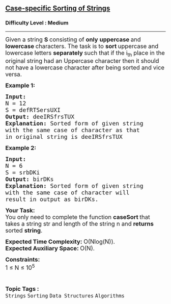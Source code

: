 <h2><a href="https://www.geeksforgeeks.org/problems/case-specific-sorting-of-strings4845/1?page=12&difficulty=Medium&sortBy=submissions">Case-specific Sorting of Strings</a></h2><h3>Difficulty Level : Medium</h3><hr><div class="problems_problem_content__Xm_eO"><p><span style="font-size:18px">Given a string <strong>S </strong>consisting of <strong>only</strong>&nbsp;<strong>uppercase </strong>and <strong>lowercase </strong>characters. The task is to <strong>sort </strong>uppercase and lowercase letters <strong>separately </strong>such that if the i<sub>th</sub> place in the original string had an Uppercase character then it should not have a lowercase character after being sorted and vice versa.</span></p>

<p><strong><span style="font-size:18px">Example 1:</span></strong></p>

<pre><strong><span style="font-size:18px">Input:
</span></strong><span style="font-size:18px">N = 12
S = defRTSersUXI
<strong>Output: </strong>deeIRSfrsTUX<strong>
Explanation: </strong>Sorted form of given string
with the same case of character as that
in original string is deeIRSfrsTUX</span>
</pre>

<p><strong><span style="font-size:18px">Example 2:</span></strong></p>

<pre><strong><span style="font-size:18px">Input:
</span></strong><span style="font-size:18px">N = 6
S = srbDKi
<strong>Output: </strong>birDKs<strong>
Explanation: </strong>Sorted form of given string
with the same case of character will
result in output as birDKs.</span></pre>

<p><span style="font-size:18px"><strong>Your Task:</strong><br>
You only need to complete the function <strong>caseSort </strong>that takes&nbsp;a string str and length of the string n and&nbsp;<strong>returns </strong>sorted <strong>string</strong>.</span></p>

<p><span style="font-size:18px"><strong>Expected Time Complexity:&nbsp;</strong>O(Nlog(N)).<br>
<strong>Expected Auxiliary Space:&nbsp;</strong>O(N).</span></p>

<p><span style="font-size:18px"><strong>Constraints:</strong> </span><br>
<span style="font-size:18px">1 ≤ N ≤ 10<sup>5</sup></span></p>
</div><br><p><span style=font-size:18px><strong>Topic Tags : </strong><br><code>Strings</code>&nbsp;<code>Sorting</code>&nbsp;<code>Data Structures</code>&nbsp;<code>Algorithms</code>&nbsp;
